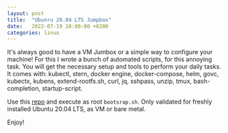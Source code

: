 ```yaml
---
layout: post
title:  "Ubunru 20.04 LTS Jumpbox"
date:   2022-07-19 10:00:00 +0200
categories: linux
---
```

It's always good to have a VM Jumbox or a simple way to configure your machine! For this I wrote a bunch of automated scripts, for this annoying task. You will get the necessary setup and tools to perform your daily tasks. It comes with: kubectl, stern, docker engine, docker-compose, helm, govc, kubectx, kubens, extend-rootfs.sh, curl, jq, sshpass, unzip, tmux, bash-completion, startup-script.

Use this [repo](https://github.com/bdereims/cloud-garage/tree/main/install/sixty9) and execute as root ``bootsrap.sh``. Only validated for freshly installed Ubuntu 20.04 LTS, as VM or bare metal.

Enjoy!

